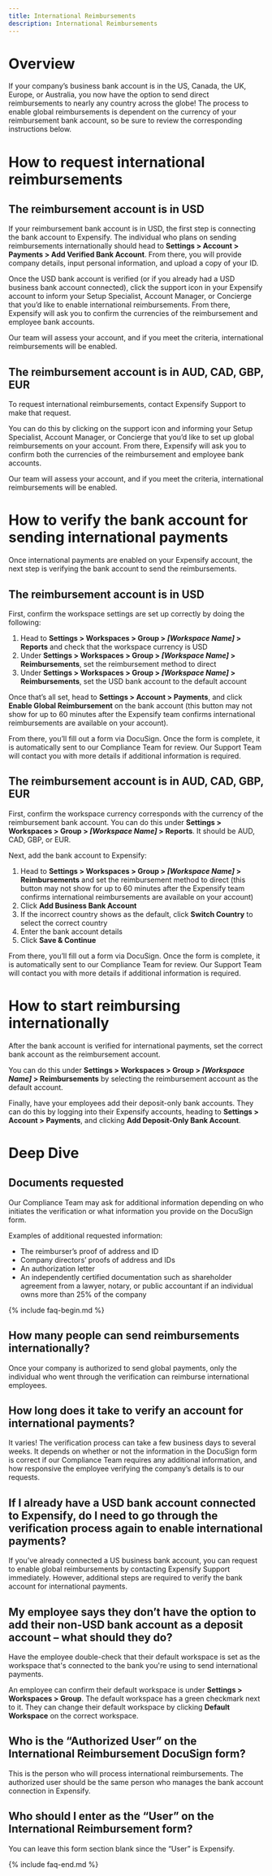 ```yaml
---
title: International Reimbursements
description: International Reimbursements
---
```

# Overview

If your company’s business bank account is in the US, Canada, the UK, Europe, or Australia, you now have the option to send direct reimbursements to nearly any country across the globe! 
The process to enable global reimbursements is dependent on the currency of your reimbursement bank account, so be sure to review the corresponding instructions below. 

# How to request international reimbursements

## The reimbursement account is in USD

If your reimbursement bank account is in USD, the first step is connecting the bank account to Expensify. 
The individual who plans on sending reimbursements internationally should head to **Settings > Account > Payments > Add Verified Bank Account**. From there, you will provide company details, input personal information, and upload a copy of your ID. 

Once the USD bank account is verified (or if you already had a USD business bank account connected), click the support icon in your Expensify account to inform your Setup Specialist, Account Manager, or Concierge that you’d like to enable international reimbursements. From there, Expensify will ask you to confirm the currencies of the reimbursement and employee bank accounts.

Our team will assess your account, and if you meet the criteria, international reimbursements will be enabled.

## The reimbursement account is in AUD, CAD, GBP, EUR

To request international reimbursements, contact Expensify Support to make that request.  

You can do this by clicking on the support icon and informing your Setup Specialist, Account Manager, or Concierge that you’d like to set up global reimbursements on your account. 
From there, Expensify will ask you to confirm both the currencies of the reimbursement and employee bank accounts.

Our team will assess your account, and if you meet the criteria, international reimbursements will be enabled.

# How to verify the bank account for sending international payments 

Once international payments are enabled on your Expensify account, the next step is verifying the bank account to send the reimbursements. 

## The reimbursement account is in USD

First, confirm the workspace settings are set up correctly by doing the following:
1. Head to **Settings > Workspaces > Group > _[Workspace Name]_ > Reports** and check that the workspace currency is USD
2. Under **Settings > Workspaces > Group > _[Workspace Name]_ > Reimbursements**, set the reimbursement method to direct
3. Under **Settings > Workspaces > Group > _[Workspace Name]_ > Reimbursements**, set the USD bank account to the default account

Once that’s all set, head to **Settings > Account > Payments**, and click **Enable Global Reimbursement** on the bank account (this button may not show for up to 60 minutes after the Expensify team confirms international reimbursements are available on your account).

From there, you’ll fill out a form via DocuSign. Once the form is complete, it is automatically sent to our Compliance Team for review.  Our Support Team will contact you with more details if additional information is required. 

## The reimbursement account is in AUD, CAD, GBP, EUR

First, confirm the workspace currency corresponds with the currency of the reimbursement bank account. You can do this under **Settings > Workspaces > Group > _[Workspace Name]_ > Reports**. It should be AUD, CAD, GBP, or EUR. 

Next, add the bank account to Expensify: 
1. Head to **Settings > Workspaces > Group > _[Workspace Name]_ > Reimbursements** and set the reimbursement method to direct (this button may not show for up to 60 minutes after the Expensify team confirms international reimbursements are available on your account)
2. Click **Add Business Bank Account**
3. If the incorrect country shows as the default, click **Switch Country** to select the correct country
4. Enter the bank account details 
5. Click **Save & Continue**

From there, you’ll fill out a form via DocuSign. Once the form is complete, it is automatically sent to our Compliance Team for review. Our Support Team will contact you with more details if additional information is required. 

# How to start reimbursing internationally

After the bank account is verified for international payments, set the correct bank account as the reimbursement account. 

You can do this under **Settings > Workspaces > Group > _[Workspace Name]_ > Reimbursements** by selecting the reimbursement account as the default account.

Finally, have your employees add their deposit-only bank accounts. They can do this by logging into their Expensify accounts, heading to **Settings > Account > Payments**, and clicking **Add Deposit-Only Bank Account**. 

# Deep Dive

## Documents requested

Our Compliance Team may ask for additional information depending on who initiates the verification or what information you provide on the DocuSign form. 

Examples of additional requested information:
- The reimburser’s proof of address and ID
- Company directors’ proofs of address and IDs
- An authorization letter 
- An independently certified documentation such as shareholder agreement from a lawyer, notary, or public accountant if an individual owns more than 25% of the company

{% include faq-begin.md %}

## How many people can send reimbursements internationally? 

Once your company is authorized to send global payments, only the individual who went through the verification can reimburse international employees.

## How long does it take to verify an account for international payments?

It varies! The verification process can take a few business days to several weeks. It depends on whether or not the information in the DocuSign form is correct if our Compliance Team requires any additional information, and how responsive the employee verifying the company’s details is to our requests. 

## If I already have a USD bank account connected to Expensify, do I need to go through the verification process again to enable international payments? 

If you’ve already connected a US business bank account, you can request to enable global reimbursements by contacting Expensify Support immediately. However, additional steps are required to verify the bank account for international payments. 

## My employee says they don’t have the option to add their non-USD bank account as a deposit account – what should they do? 

Have the employee double-check that their default workspace is set as the workspace that's connected to the bank you're using to send international payments.

An employee can confirm their default workspace is under **Settings > Workspaces > Group**. The default workspace has a green checkmark next to it. They can change their default workspace by clicking **Default Workspace** on the correct workspace.

## Who is the “Authorized User” on the International Reimbursement DocuSign form? 

This is the person who will process international reimbursements. The authorized user should be the same person who manages the bank account connection in Expensify. 

## Who should I enter as the “User” on the International Reimbursement form?

You can leave this form section blank since the “User” is Expensify. 

{% include faq-end.md %}

